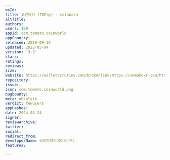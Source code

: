 ```yaml
---
wsId: 
title: 코인나라 (TDPay) - coinnara
altTitle: 
authors: 
users: 100
appId: com.tomato.coinworld
appCountry: 
released: 2019-09-19
updated: 2022-05-04
version: '3.2'
stars: 
ratings: 
reviews: 
size: 
website: https://walletscrutiny.com/brokenlink/https://swmakekr.com/html/index.html
repository: 
issue: 
icon: com.tomato.coinworld.png
bugbounty: 
meta: obsolete
verdict: fewusers
appHashes: 
date: 2024-04-24
signer: 
reviewArchive: 
twitter: 
social: 
redirect_from: 
developerName: 소프트웨어메이크(주)
features: 

---
```



